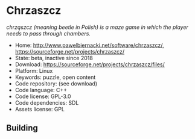# Chrzaszcz

_chrząszcz (meaning beetle in Polish) is a maze game in which the player needs to pass through chambers._

- Home: http://www.pawelbiernacki.net/software/chrzaszcz/, https://sourceforge.net/projects/chrzaszcz/
- State: beta, inactive since 2018
- Download: https://sourceforge.net/projects/chrzaszcz/files/
- Platform: Linux
- Keywords: puzzle, open content
- Code repository: (see download)
- Code language: C++
- Code license: GPL-3.0
- Code dependencies: SDL
- Assets license: GPL

## Building
